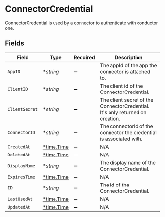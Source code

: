 # ConnectorCredential

ConnectorCredential is used by a connector to authenticate with conductor one.


## Fields

| Field                                                                         | Type                                                                          | Required                                                                      | Description                                                                   |
| ----------------------------------------------------------------------------- | ----------------------------------------------------------------------------- | ----------------------------------------------------------------------------- | ----------------------------------------------------------------------------- |
| `AppID`                                                                       | **string*                                                                     | :heavy_minus_sign:                                                            | The appId of the app the connector is attached to.                            |
| `ClientID`                                                                    | **string*                                                                     | :heavy_minus_sign:                                                            | The client id of the ConnectorCredential.                                     |
| `ClientSecret`                                                                | **string*                                                                     | :heavy_minus_sign:                                                            | The client secret of the ConnectorCredential. It's only returned on creation. |
| `ConnectorID`                                                                 | **string*                                                                     | :heavy_minus_sign:                                                            | The connectorId of the connector the credential is associated with.           |
| `CreatedAt`                                                                   | [*time.Time](https://pkg.go.dev/time#Time)                                    | :heavy_minus_sign:                                                            | N/A                                                                           |
| `DeletedAt`                                                                   | [*time.Time](https://pkg.go.dev/time#Time)                                    | :heavy_minus_sign:                                                            | N/A                                                                           |
| `DisplayName`                                                                 | **string*                                                                     | :heavy_minus_sign:                                                            | The display name of the ConnectorCredential.                                  |
| `ExpiresTime`                                                                 | [*time.Time](https://pkg.go.dev/time#Time)                                    | :heavy_minus_sign:                                                            | N/A                                                                           |
| `ID`                                                                          | **string*                                                                     | :heavy_minus_sign:                                                            | The id of the ConnectorCredential.                                            |
| `LastUsedAt`                                                                  | [*time.Time](https://pkg.go.dev/time#Time)                                    | :heavy_minus_sign:                                                            | N/A                                                                           |
| `UpdatedAt`                                                                   | [*time.Time](https://pkg.go.dev/time#Time)                                    | :heavy_minus_sign:                                                            | N/A                                                                           |